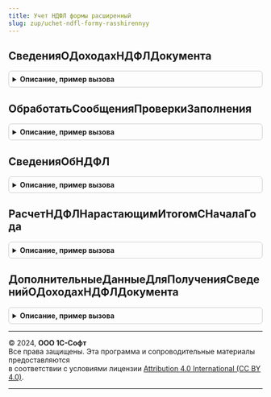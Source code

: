 ```yaml
---
title: Учет НДФЛ формы расширенный
slug: zup/uchet-ndfl-formy-rasshirennyy
---
```



## СведенияОДоходахНДФЛДокумента
<details style="margin: 1em 0; padding: 0.5em; border: 1px solid #ccc; border-radius: 6px;">

<summary style="font-weight: bold; cursor: pointer;">Описание, пример вызова</summary>

```bsl

Функция СведенияОДоходахНДФЛДокумента(ДокументОбъект, ТаблицыНачислений, ДополнительныеСведения, СписокФизическихЛиц = Неопределено, ПараметрыЗапроса = Неопределено, УсловияЗапроса = Неопределено, АдресТаблицыРаспределенияПоТерриториямУсловиямТруда = Неопределено) Экспорт
```

Пример вызова
```bsl
Результат = УчетНДФЛФормыРасширенный.СведенияОДоходахНДФЛДокумента(ДокументОбъект, ТаблицыНачислений, ДополнительныеСведения, СписокФизическихЛиц, ПараметрыЗапроса, УсловияЗапроса, АдресТаблицыРаспределенияПоТерриториямУсловиямТруда);
```
</details>

## ОбработатьСообщенияПроверкиЗаполнения
<details style="margin: 1em 0; padding: 0.5em; border: 1px solid #ccc; border-radius: 6px;">

<summary style="font-weight: bold; cursor: pointer;">Описание, пример вызова</summary>

```bsl

Процедура ОбработатьСообщенияПроверкиЗаполнения(Форма, ОписаниеТаблицы) Экспорт
```

Пример вызова
```bsl
УчетНДФЛФормыРасширенный.ОбработатьСообщенияПроверкиЗаполнения(Форма, ОписаниеТаблицы) 
```
</details>

## СведенияОбНДФЛ
<details style="margin: 1em 0; padding: 0.5em; border: 1px solid #ccc; border-radius: 6px;">

<summary style="font-weight: bold; cursor: pointer;">Описание, пример вызова</summary>

```bsl

Функция СведенияОбНДФЛ(Форма, ФизическоеЛицо = Неопределено, ПутьКДаннымАдресРаспределенияРезультатовВХранилище = Неопределено) Экспорт
```

Пример вызова
```bsl
Результат = УчетНДФЛФормыРасширенный.СведенияОбНДФЛ(Форма, ФизическоеЛицо, ПутьКДаннымАдресРаспределенияРезультатовВХранилище);
```
</details>

## РасчетНДФЛНарастающимИтогомСНачалаГода
<details style="margin: 1em 0; padding: 0.5em; border: 1px solid #ccc; border-radius: 6px;">

<summary style="font-weight: bold; cursor: pointer;">Описание, пример вызова</summary>

```bsl

Функция РасчетНДФЛНарастающимИтогомСНачалаГода(ОбъектКодомДоходаНДФЛ) Экспорт
```

Пример вызова
```bsl
Результат = УчетНДФЛФормыРасширенный.РасчетНДФЛНарастающимИтогомСНачалаГода(ОбъектКодомДоходаНДФЛ) 
```
</details>

## ДополнительныеДанныеДляПолученияСведенийОДоходахНДФЛДокумента
<details style="margin: 1em 0; padding: 0.5em; border: 1px solid #ccc; border-radius: 6px;">

<summary style="font-weight: bold; cursor: pointer;">Описание, пример вызова</summary>

```bsl

Функция ДополнительныеДанныеДляПолученияСведенийОДоходахНДФЛДокумента() Экспорт
```

Пример вызова
```bsl
Результат = УчетНДФЛФормыРасширенный.ДополнительныеДанныеДляПолученияСведенийОДоходахНДФЛДокумента() 
```
</details>

---

© 2024, **ООО 1С-Софт**  
Все права защищены. Эта программа и сопроводительные материалы предоставляются  
в соответствии с условиями лицензии [Attribution 4.0 International (CC BY 4.0)](https://creativecommons.org/licenses/by/4.0/legalcode).

---
